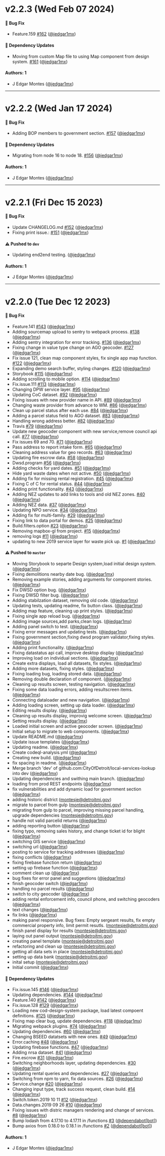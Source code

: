 # v2.2.3 (Wed Feb 07 2024)

#### 🐛 Bug Fix

- Feature.159 [#162](https://github.com/CityOfDetroit/local-services-lookup/pull/162) ([@jedgar1mx](https://github.com/jedgar1mx))

#### 🔩 Dependency Updates

- Moving from custom Map file to using Map component from design system. [#161](https://github.com/CityOfDetroit/local-services-lookup/pull/161) ([@jedgar1mx](https://github.com/jedgar1mx))

#### Authors: 1

- J Edgar Montes ([@jedgar1mx](https://github.com/jedgar1mx))

---

# v2.2.2 (Wed Jan 17 2024)

#### 🐛 Bug Fix

- Adding BOP members to government section. [#157](https://github.com/CityOfDetroit/local-services-lookup/pull/157) ([@jedgar1mx](https://github.com/jedgar1mx))

#### 🔩 Dependency Updates

- Migrating from node 16 to node 18. [#156](https://github.com/CityOfDetroit/local-services-lookup/pull/156) ([@jedgar1mx](https://github.com/jedgar1mx))

#### Authors: 1

- J Edgar Montes ([@jedgar1mx](https://github.com/jedgar1mx))

---

# v2.2.1 (Fri Dec 15 2023)

#### 🐛 Bug Fix

- Update CHANGELOG.md [#152](https://github.com/CityOfDetroit/local-services-lookup/pull/152) ([@jedgar1mx](https://github.com/jedgar1mx))
- Fixing print issue.: [#151](https://github.com/CityOfDetroit/local-services-lookup/pull/151) ([@jedgar1mx](https://github.com/jedgar1mx))

#### ⚠️ Pushed to `dev`

- Updating end2end testing. ([@jedgar1mx](https://github.com/jedgar1mx))

#### Authors: 1

- J Edgar Montes ([@jedgar1mx](https://github.com/jedgar1mx))

---

# v2.2.0 (Tue Dec 12 2023)

#### 🐛 Bug Fix

- Feature.141 [#143](https://github.com/CityOfDetroit/local-services-lookup/pull/143) ([@jedgar1mx](https://github.com/jedgar1mx))
- Adding sourcemap upload to sentry to webpack process. [#138](https://github.com/CityOfDetroit/local-services-lookup/pull/138) ([@jedgar1mx](https://github.com/jedgar1mx))
- Adding sentry integration for error tracking. [#136](https://github.com/CityOfDetroit/local-services-lookup/pull/136) ([@jedgar1mx](https://github.com/jedgar1mx))
- Fixing change in value type change on AGO geocoder. [#127](https://github.com/CityOfDetroit/local-services-lookup/pull/127) ([@jedgar1mx](https://github.com/jedgar1mx))
- Fix issue 121, clean map component styles, fix single app map function. [#122](https://github.com/CityOfDetroit/local-services-lookup/pull/122) ([@jedgar1mx](https://github.com/jedgar1mx))
- Expanding demo search buffer, styling changes. [#120](https://github.com/CityOfDetroit/local-services-lookup/pull/120) ([@jedgar1mx](https://github.com/jedgar1mx))
- Storybook [#115](https://github.com/CityOfDetroit/local-services-lookup/pull/115) ([@jedgar1mx](https://github.com/jedgar1mx))
- Adding scrolling to mobile option. [#114](https://github.com/CityOfDetroit/local-services-lookup/pull/114) ([@jedgar1mx](https://github.com/jedgar1mx))
- Fix.issue.111 [#113](https://github.com/CityOfDetroit/local-services-lookup/pull/113) ([@jedgar1mx](https://github.com/jedgar1mx))
- Changing DPW service layer. [#95](https://github.com/CityOfDetroit/local-services-lookup/pull/95) ([@jedgar1mx](https://github.com/jedgar1mx))
- Updating CoC dataset. [#92](https://github.com/CityOfDetroit/local-services-lookup/pull/92) ([@jedgar1mx](https://github.com/jedgar1mx))
- Fixing issues with new provider name in API. [#89](https://github.com/CityOfDetroit/local-services-lookup/pull/89) ([@jedgar1mx](https://github.com/jedgar1mx))
- Changing waste provider from advance to WM. [#86](https://github.com/CityOfDetroit/local-services-lookup/pull/86) ([@jedgar1mx](https://github.com/jedgar1mx))
- Clean up parcel status after each use. [#84](https://github.com/CityOfDetroit/local-services-lookup/pull/84) ([@jedgar1mx](https://github.com/jedgar1mx))
- Adding a parcel status field to AGO dataset. [#83](https://github.com/CityOfDetroit/local-services-lookup/pull/83) ([@jedgar1mx](https://github.com/jedgar1mx))
- Handling wrong address better. [#82](https://github.com/CityOfDetroit/local-services-lookup/pull/82) ([@jedgar1mx](https://github.com/jedgar1mx))
- Travis [#79](https://github.com/CityOfDetroit/local-services-lookup/pull/79) ([@jedgar1mx](https://github.com/jedgar1mx))
- Update new geocoder component with new service,remove council api call. [#77](https://github.com/CityOfDetroit/local-services-lookup/pull/77) ([@jedgar1mx](https://github.com/jedgar1mx))
- Fix issues 69 and 70. [#71](https://github.com/CityOfDetroit/local-services-lookup/pull/71) ([@jedgar1mx](https://github.com/jedgar1mx))
- Pass address to report intake form. [#65](https://github.com/CityOfDetroit/local-services-lookup/pull/65) ([@jedgar1mx](https://github.com/jedgar1mx))
- Cleaning address value for geo records. [#63](https://github.com/CityOfDetroit/local-services-lookup/pull/63) ([@jedgar1mx](https://github.com/jedgar1mx))
- Updating fire escrow data. [#58](https://github.com/CityOfDetroit/local-services-lookup/pull/58) ([@jedgar1mx](https://github.com/jedgar1mx))
- Dwsd.program [#56](https://github.com/CityOfDetroit/local-services-lookup/pull/56) ([@jedgar1mx](https://github.com/jedgar1mx))
- Adding checks for yard dates. [#51](https://github.com/CityOfDetroit/local-services-lookup/pull/51) ([@jedgar1mx](https://github.com/jedgar1mx))
- Hide yard waste dates when not active. [#50](https://github.com/CityOfDetroit/local-services-lookup/pull/50) ([@jedgar1mx](https://github.com/jedgar1mx))
- Adding fix for missing rental registration. [#45](https://github.com/CityOfDetroit/local-services-lookup/pull/45) ([@jedgar1mx](https://github.com/jedgar1mx))
- Fixing C of C for rental status. [#44](https://github.com/CityOfDetroit/local-services-lookup/pull/44) ([@jedgar1mx](https://github.com/jedgar1mx))
- Adding print functionality. [#43](https://github.com/CityOfDetroit/local-services-lookup/pull/43) ([@jedgar1mx](https://github.com/jedgar1mx))
- Adding NEZ updates to add links to tools and old NEZ zones. [#40](https://github.com/CityOfDetroit/local-services-lookup/pull/40) ([@jedgar1mx](https://github.com/jedgar1mx))
- Adding NEZ data. [#37](https://github.com/CityOfDetroit/local-services-lookup/pull/37) ([@jedgar1mx](https://github.com/jedgar1mx))
- Updating NPO service. [#34](https://github.com/CityOfDetroit/local-services-lookup/pull/34) ([@jedgar1mx](https://github.com/jedgar1mx))
- Adding fix for multi-family. [#29](https://github.com/CityOfDetroit/local-services-lookup/pull/29) ([@jedgar1mx](https://github.com/jedgar1mx))
- Fixing link to data portal for demos. [#25](https://github.com/CityOfDetroit/local-services-lookup/pull/25) ([@jedgar1mx](https://github.com/jedgar1mx))
- Build.filters.option [#23](https://github.com/CityOfDetroit/local-services-lookup/pull/23) ([@jedgar1mx](https://github.com/jedgar1mx))
- Removing mapbox-gl from project. [#15](https://github.com/CityOfDetroit/local-services-lookup/pull/15) ([@jedgar1mx](https://github.com/jedgar1mx))
- removing logs [#11](https://github.com/CityOfDetroit/local-services-lookup/pull/11) ([@jedgar1mx](https://github.com/jedgar1mx))
- updating to new 2019 service layer for waste pick up. [#1](https://github.com/CityOfDetroit/local-services-lookup/pull/1) ([@jedgar1mx](https://github.com/jedgar1mx))

#### ⚠️ Pushed to `master`

- Moving Storybook to separte Design system,load initial design system. ([@jedgar1mx](https://github.com/jedgar1mx))
- Fixing demolitions nearby date bug. ([@jedgar1mx](https://github.com/jedgar1mx))
- Removing example stories, adding arguments for component stories. ([@jedgar1mx](https://github.com/jedgar1mx))
- Fix DWSD option bug. ([@jedgar1mx](https://github.com/jedgar1mx))
- Fixing DWSD filter bug. ([@jedgar1mx](https://github.com/jedgar1mx))
- Adding stabilzation dataset, removing old code. ([@jedgar1mx](https://github.com/jedgar1mx))
- Updating tests, updating readme, fix button class. ([@jedgar1mx](https://github.com/jedgar1mx))
- Adding map feature, cleaning up print styles. ([@jedgar1mx](https://github.com/jedgar1mx))
- Fixing single app reload bug. ([@jedgar1mx](https://github.com/jedgar1mx))
- Adding image sources,add parks,clean logs. ([@jedgar1mx](https://github.com/jedgar1mx))
- Adding panel switch to test. ([@jedgar1mx](https://github.com/jedgar1mx))
- Fixing error messages and updating tests. ([@jedgar1mx](https://github.com/jedgar1mx))
- Fixing government section,fixing dwsd program validator,fixing styles. ([@jedgar1mx](https://github.com/jedgar1mx))
- Adding print functionality. ([@jedgar1mx](https://github.com/jedgar1mx))
- Fixing datastatus api call, improve desktop display ([@jedgar1mx](https://github.com/jedgar1mx))
- Improving load on individual sections. ([@jedgar1mx](https://github.com/jedgar1mx))
- Create extra displays, load all datasets, fix styles. ([@jedgar1mx](https://github.com/jedgar1mx))
- Adding more datasets, fixing styles. ([@jedgar1mx](https://github.com/jedgar1mx))
- Fixing loading bug, loading stored data. ([@jedgar1mx](https://github.com/jedgar1mx))
- Removing double declaration of component. ([@jedgar1mx](https://github.com/jedgar1mx))
- Cleaning up results screen, testing navigation. ([@jedgar1mx](https://github.com/jedgar1mx))
- Fixing some data loading errors, adding resultscreen items. ([@jedgar1mx](https://github.com/jedgar1mx))
- Connecting dataloader and new navigation. ([@jedgar1mx](https://github.com/jedgar1mx))
- Adding loading screen, setting up data loader. ([@jedgar1mx](https://github.com/jedgar1mx))
- Editing results display. ([@jedgar1mx](https://github.com/jedgar1mx))
- Cleaning up results display, improvig welcome screen. ([@jedgar1mx](https://github.com/jedgar1mx))
- Setting results display. ([@jedgar1mx](https://github.com/jedgar1mx))
- Loaded initial screen and active geocoder screen. ([@jedgar1mx](https://github.com/jedgar1mx))
- Initial setup to migrate to web components. ([@jedgar1mx](https://github.com/jedgar1mx))
- Update README.md ([@jedgar1mx](https://github.com/jedgar1mx))
- Update issue templates ([@jedgar1mx](https://github.com/jedgar1mx))
- Updating readme. ([@jedgar1mx](https://github.com/jedgar1mx))
- Create codeql-analysis.yml ([@jedgar1mx](https://github.com/jedgar1mx))
- Creating new build. ([@jedgar1mx](https://github.com/jedgar1mx))
- fix spacing in readme. ([@jedgar1mx](https://github.com/jedgar1mx))
- Merge branch 'dev' of github.com:CityOfDetroit/local-services-lookup into dev ([@jedgar1mx](https://github.com/jedgar1mx))
- Updating dependencies and swithing main branch. ([@jedgar1mx](https://github.com/jedgar1mx))
- loading from prod REST endpoints ([@jedgar1mx](https://github.com/jedgar1mx))
- fix vulnerabilities and add dynamic load for government section ([@jedgar1mx](https://github.com/jedgar1mx))
- adding historic district (montesje@detroitmi.gov)
- migrate to parcel from gulp (montesje@detroitmi.gov)
- migrating from gulp to parcel, improving missing parcel handling, upgrade dependencies (montesje@detroitmi.gov)
- handle not valid parcelid returns ([@jedgar1mx](https://github.com/jedgar1mx))
- adding reporting button ([@jedgar1mx](https://github.com/jedgar1mx))
- fixing typo, removing sales history, and change ticket id for blight ([@jedgar1mx](https://github.com/jedgar1mx))
- switching GIS service ([@jedgar1mx](https://github.com/jedgar1mx))
- switching url ([@jedgar1mx](https://github.com/jedgar1mx))
- posting to service for tracking addresses ([@jedgar1mx](https://github.com/jedgar1mx))
- fixing conflicts ([@jedgar1mx](https://github.com/jedgar1mx))
- fixing firebase function return ([@jedgar1mx](https://github.com/jedgar1mx))
- setting up firebase function ([@jedgar1mx](https://github.com/jedgar1mx))
- comment clean up ([@jedgar1mx](https://github.com/jedgar1mx))
- bug fixes for error panel and suggestions ([@jedgar1mx](https://github.com/jedgar1mx))
- finish geocoder switch ([@jedgar1mx](https://github.com/jedgar1mx))
- handling no parcel results ([@jedgar1mx](https://github.com/jedgar1mx))
- switch to city geocoder ([@jedgar1mx](https://github.com/jedgar1mx))
- adding rental enforcement info, council phone, and switching geocoders ([@jedgar1mx](https://github.com/jedgar1mx))
- text changes ([@jedgar1mx](https://github.com/jedgar1mx))
- fix links ([@jedgar1mx](https://github.com/jedgar1mx))
- making panel responsive. Bug fixes: Empty sergeant results, fix empty commercial property info, limit permit resutls. (montesje@detroitmi.gov)
- finish panel display for results (montesje@detroitmi.gov)
- laying out panel output (montesje@detroitmi.gov)
- creating panel template (montesje@detroitmi.gov)
- refactoring and clean up (montesje@detroitmi.gov)
- getting all data sets in place (montesje@detroitmi.gov)
- setting up data bank (montesje@detroitmi.gov)
- inital setup (montesje@detroitmi.gov)
- Initial commit ([@jedgar1mx](https://github.com/jedgar1mx))

#### 🔩 Dependency Updates

- Fix.issue.145 [#146](https://github.com/CityOfDetroit/local-services-lookup/pull/146) ([@jedgar1mx](https://github.com/jedgar1mx))
- Updating dependencies. [#144](https://github.com/CityOfDetroit/local-services-lookup/pull/144) ([@jedgar1mx](https://github.com/jedgar1mx))
- Feature.140 [#142](https://github.com/CityOfDetroit/local-services-lookup/pull/142) ([@jedgar1mx](https://github.com/jedgar1mx))
- Fix.issue.128 [#129](https://github.com/CityOfDetroit/local-services-lookup/pull/129) ([@jedgar1mx](https://github.com/jedgar1mx))
- Loading new cod-design-system package, load latest compoent definitions. [#125](https://github.com/CityOfDetroit/local-services-lookup/pull/125) ([@jedgar1mx](https://github.com/jedgar1mx))
- Fixing map clear bug, update dependencies. [#118](https://github.com/CityOfDetroit/local-services-lookup/pull/118) ([@jedgar1mx](https://github.com/jedgar1mx))
- Migrating webpack plugins. [#74](https://github.com/CityOfDetroit/local-services-lookup/pull/74) ([@jedgar1mx](https://github.com/jedgar1mx))
- Updating dependencies. [#60](https://github.com/CityOfDetroit/local-services-lookup/pull/60) ([@jedgar1mx](https://github.com/jedgar1mx))
- Changing BSEED datatsets with new ones. [#49](https://github.com/CityOfDetroit/local-services-lookup/pull/49) ([@jedgar1mx](https://github.com/jedgar1mx))
- Error.caching [#48](https://github.com/CityOfDetroit/local-services-lookup/pull/48) ([@jedgar1mx](https://github.com/jedgar1mx))
- Updating firebase functions. [#47](https://github.com/CityOfDetroit/local-services-lookup/pull/47) ([@jedgar1mx](https://github.com/jedgar1mx))
- Adding nrsa dataset. [#41](https://github.com/CityOfDetroit/local-services-lookup/pull/41) ([@jedgar1mx](https://github.com/jedgar1mx))
- Fire.escrow [#31](https://github.com/CityOfDetroit/local-services-lookup/pull/31) ([@jedgar1mx](https://github.com/jedgar1mx))
- Switching neighborhoods layer, updating dependencies. [#30](https://github.com/CityOfDetroit/local-services-lookup/pull/30) ([@jedgar1mx](https://github.com/jedgar1mx))
- Updating rental queries and dependencies. [#27](https://github.com/CityOfDetroit/local-services-lookup/pull/27) ([@jedgar1mx](https://github.com/jedgar1mx))
- Switching from npm to yarn, fix data sources. [#26](https://github.com/CityOfDetroit/local-services-lookup/pull/26) ([@jedgar1mx](https://github.com/jedgar1mx))
- Service.change [#20](https://github.com/CityOfDetroit/local-services-lookup/pull/20) ([@jedgar1mx](https://github.com/jedgar1mx))
- Changing input type, track success request, clean build. [#14](https://github.com/CityOfDetroit/local-services-lookup/pull/14) ([@jedgar1mx](https://github.com/jedgar1mx))
- Switch.token.2019 10 11 [#12](https://github.com/CityOfDetroit/local-services-lookup/pull/12) ([@jedgar1mx](https://github.com/jedgar1mx))
- Data.changes.2019 09 26 [#10](https://github.com/CityOfDetroit/local-services-lookup/pull/10) ([@jedgar1mx](https://github.com/jedgar1mx))
- Fixing issues with distric managers rendering and change of services. [#8](https://github.com/CityOfDetroit/local-services-lookup/pull/8) ([@jedgar1mx](https://github.com/jedgar1mx))
- Bump lodash from 4.17.10 to 4.17.11 in /functions [#3](https://github.com/CityOfDetroit/local-services-lookup/pull/3) ([@dependabot[bot]](https://github.com/dependabot[bot]))
- Bump axios from 0.18.0 to 0.18.1 in /functions [#2](https://github.com/CityOfDetroit/local-services-lookup/pull/2) ([@dependabot[bot]](https://github.com/dependabot[bot]))

#### Authors: 1

- J Edgar Montes ([@jedgar1mx](https://github.com/jedgar1mx))
